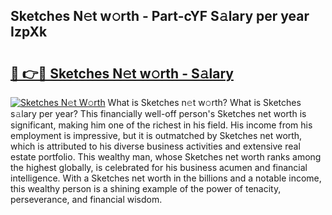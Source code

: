 ## Sketches N𝚎t w𝚘rth - Part-cYF S𝚊lary per year IzpXk

# <h2><a href="http://gc49x4h.nevu.top/?p=Sketches">🔗 👉🔴 Sketches N𝚎t w𝚘rth - S𝚊lary</a></h2>

[![Sketches N𝚎t W𝚘rth](https://i.imgur.com/Oavwk0R.jpeg)](http://gc49x4h.nevu.top/?p=Sketches)
What is Sketches n𝚎t w𝚘rth? What is Sketches s𝚊lary per year?
This financially well-off person's Sketches net worth is significant, making him one of the richest in his field. His income from his employment is impressive, but it is outmatched by Sketches net worth, which is attributed to his diverse business activities and extensive real estate portfolio. This wealthy man, whose Sketches net worth ranks among the highest globally, is celebrated for his business acumen and financial intelligence. With a Sketches net worth in the billions and a notable income, this wealthy person is a shining example of the power of tenacity, perseverance, and financial wisdom.

